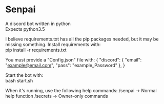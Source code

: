 # Senpai
  
A discord bot written in python  
Expects python3.5  

I believe requirements.txt has all the pip packages needed, but it may be missing something. Install requirements with:  
	pip install -r requirements.txt  

You must provide a "Config.json" file with:
	{
		"discord": {
			"email": "example@email.com",
			"pass": "example_Password"
		},
	}
	
Start the bot with:  
	bash start.sh  
	
When it's running, use the following help commands:
	/senpai			-> Normal help function
	/secrets		-> Owner-only commands
